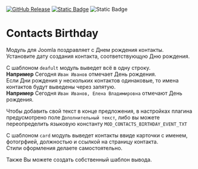 [![GitHub Release](https://img.shields.io/github/v/release/mediafoks/mod_contacts_birthday?display_name=release&style=flat-square&color=blue)](https://github.com/mediafoks/mod_contacts_birthday/releases)
[![Static Badge](https://img.shields.io/badge/Joomla-5-orange?style=flat-square&logo=joomla&logoColor=white)](https://github.com/joomla/joomla-cms) ![Static Badge](https://img.shields.io/badge/type-module-yellow?style=flat-square)

# Contacts Birthday

Модуль для Joomla поздравляет с Днем рождения контакты.\
Установите дату создания контакта, соответствующую Дню рождения.

С шаблоном `deafult` модуль выведет всё в одну строку.\
**Например** Сегодня `Иван Иванов` отмечает День рождения.\
Если Дни рождения у нескольких контактов одинаковые, то имена контактов будут выведены через запятую.\
**Например** Сегодня `Иван Иванов, Елена Владимировна` отмечают День рождения.

Чтобы добавить свой текст в конце предложения, в настройках плагина предусмотрено поле `Дополнительный текст`, либо вы можете переопределить языковую константу `MOD_CONTACTS_BIRTHDAY_EVENT_TXT`

С шаблоном `card` модуль выведет контакты ввиде карточки с именем, фотогрфией, должностью и ссылкой на страницу контакта.\
Стили оформления делаете самостоятельно.

Также Вы можете создать собственный шаблон вывода.
